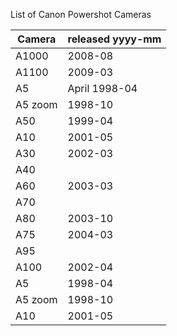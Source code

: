 List of Canon Powershot Cameras

| Camera          |released yyyy-mm|
|-----------------|:--------------|
|   A1000|2008-08         | 
|   A1100|2009-03         |
|A5 |April 1998-04 |
|A5 zoom | 1998-10 |
|A50 | 1999-04 |
|A10 | 2001-05 |
|A30 | 2002-03 |
|A40 || 
|A60 | 2003-03 |
|A70 ||
|A80 | 2003-10 |
|A75 | 2004-03 |
|A95 ||
|A100 | 2002-04 |
|A5 | 1998-04|
| A5 zoom | 1998-10 |
|A10 | 2001-05 |
